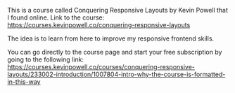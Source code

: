 This is a course called Conquering Responsive Layouts by Kevin Powell that I found online. Link to the course:
    https://courses.kevinpowell.co/conquering-responsive-layouts

The idea is to learn from here to improve my responsive frontend skills.

You can go directly to the course page and start your free subscription by going to the following link: https://courses.kevinpowell.co/courses/conquering-responsive-layouts/233002-introduction/1007804-intro-why-the-course-is-formatted-in-this-way
